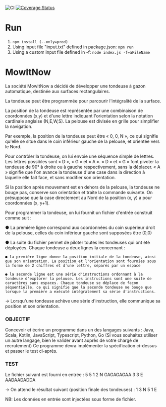 ![CI](https://github.com/Ayskah/MowItNow/workflows/CI/badge.svg?branch=master) 
[![Coverage Status](https://coveralls.io/repos/github/Ayskah/MowItNow/badge.svg?branch=master)](https://coveralls.io/github/Ayskah/MowItNow?branch=master)

# Run

1. `npm install (--only=prod)`
2. Using input file "input.txt" defined in package.json: `npm run`
3. Using a custom input file defined in -f: `node index.js -f=aFileName`

# MowItNow
La société MowItNow a décidé de développer une tondeuse à gazon automatique, destinée aux
surfaces rectangulaires.

La tondeuse peut être programmée pour parcourir l'intégralité de la surface.

La position de la tondeuse est représentée par une combinaison de coordonnées (x,y) et d'une
lettre indiquant l'orientation selon la notation cardinale anglaise (N,E,W,S). La pelouse est
divisée en grille pour simplifier la navigation.

Par exemple, la position de la tondeuse peut être « 0, 0, N », ce qui signifie qu'elle se situe
dans le coin inférieur gauche de la pelouse, et orientée vers le Nord.

Pour contrôler la tondeuse, on lui envoie une séquence simple de lettres. Les lettres possibles
sont « D », « G » et « A ». « D » et « G » font pivoter la tondeuse de 90° à droite ou à gauche
respectivement, sans la déplacer. « A » signifie que l'on avance la tondeuse d'une case dans la
direction à laquelle elle fait face, et sans modifier son orientation.

Si la position après mouvement est en dehors de la pelouse, la tondeuse ne bouge pas,
conserve son orientation et traite la commande suivante.
On présuppose que la case directement au Nord de la position (x, y) a pour coordonnées (x,
y+1).

Pour programmer la tondeuse, on lui fournit un fichier d'entrée construit comme suit :

● La première ligne correspond aux coordonnées du coin supérieur droit de la pelouse, celles du coin inférieur gauche sont supposées être (0,0)

● La suite du fichier permet de piloter toutes les tondeuses qui ont été déployées. Chaque tondeuse a deux lignes la concernant :

    ● la première ligne donne la position initiale de la tondeuse, ainsi que son orientation. La position et l'orientation sont fournies sous la forme de 2 chiffres et d’une lettre, séparés par un espace

    ● la seconde ligne est une série d'instructions ordonnant à la tondeuse d'explorer la pelouse. Les instructions sont une suite de caractères sans espaces. Chaque tondeuse se déplace de façon séquentielle, ce qui signifie que la seconde tondeuse ne bouge que lorsque la première a exécuté intégralement sa série d'instructions.

-> Lorsqu'une tondeuse achève une série d'instruction, elle communique sa position et son orientation.

### OBJECTIF
Concevoir et écrire un programme dans un des langages suivants : Java, Scala, Kotlin,
JavaScript, Typescript, Python, Go (Si vous souhaitez utiliser un autre langage, bien le valider
avant auprès de votre chargé de recrutement)
Ce programme devra implémenter la spécification ci-dessus et passer le test ci-après.

### TEST
Le fichier suivant est fourni en entrée :
5 5
1 2 N
GAGAGAGAA
3 3 E
AADAADADDA

-> On attend le résultat suivant (position finale des tondeuses) :
1 3 N
5 1 E

NB: Les données en entrée sont injectées sous forme de fichier.
